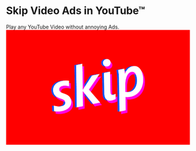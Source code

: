 # Skip Video Ads in YouTube™
 Play any YouTube Video without annoying Ads.
![](Banner/unnamed%20(1).png)
